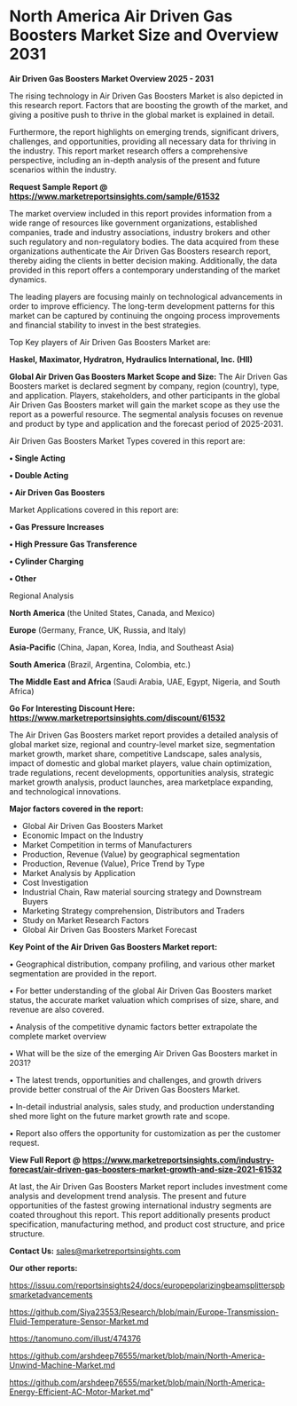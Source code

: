 # North America Air Driven Gas Boosters Market Size and Overview 2031

<Strong> Air Driven Gas Boosters Market Overview 2025 - 2031</strong>

The rising technology in Air Driven Gas Boosters Market is also depicted in this research report. Factors that are boosting the growth of the market, and giving a positive push to thrive in the global market is explained in detail.

Furthermore, the report highlights on emerging trends, significant drivers, challenges, and opportunities, providing all necessary data for thriving in the industry. This report market research offers a comprehensive perspective, including an in-depth analysis of the present and future scenarios within the industry.

<strong>Request Sample Report @ <a href=https://www.marketreportsinsights.com/sample/61532>https://www.marketreportsinsights.com/sample/61532</a></strong>

The market overview included in this report provides information from a wide range of resources like government organizations, established companies, trade and industry associations, industry brokers and other such regulatory and non-regulatory bodies. The data acquired from these organizations authenticate the Air Driven Gas Boosters research report, thereby aiding the clients in better decision making. Additionally, the data provided in this report offers a contemporary understanding of the market dynamics.

The leading players are focusing mainly on technological advancements in order to improve efficiency. The long-term development patterns for this market can be captured by continuing the ongoing process improvements and financial stability to invest in the best strategies.

Top Key players of Air Driven Gas Boosters Market are:

<strong>Haskel, Maximator, Hydratron, Hydraulics International, Inc. (HII)</strong>

<strong><b>Global Air Driven Gas Boosters Market Scope and Size:</b></strong>
The Air Driven Gas Boosters market is declared segment by company, region (country), type, and application. Players, stakeholders, and other participants in the global Air Driven Gas Boosters market will gain the market scope as they use the report as a powerful resource. The segmental analysis focuses on revenue and product by type and application and the forecast period of 2025-2031.

Air Driven Gas Boosters Market Types covered in this report are:

<strong>• Single Acting

• Double Acting

• Air Driven Gas Boosters</strong>

Market Applications covered in this report are:

<strong>• Gas Pressure Increases

• High Pressure Gas Transference

• Cylinder Charging

• Other</strong> 

Regional Analysis

<strong>North America</strong> (the United States, Canada, and Mexico)

<strong>Europe</strong> (Germany, France, UK, Russia, and Italy)

<strong>Asia-Pacific</strong> (China, Japan, Korea, India, and Southeast Asia)

<strong>South America</strong> (Brazil, Argentina, Colombia, etc.)

<strong>The Middle East and Africa</strong> (Saudi Arabia, UAE, Egypt, Nigeria, and South Africa)

<strong>Go For Interesting Discount Here: <a href=https://www.marketreportsinsights.com/discount/61532>https://www.marketreportsinsights.com/discount/61532</a></strong>

The Air Driven Gas Boosters market report provides a detailed analysis of global market size, regional and country-level market size, segmentation market growth, market share, competitive Landscape, sales analysis, impact of domestic and global market players, value chain optimization, trade regulations, recent developments, opportunities analysis, strategic market growth analysis, product launches, area marketplace expanding, and technological innovations.

<strong><b>Major factors covered in the report:</b></strong>
<ul>
  <li>Global Air Driven Gas Boosters Market </li>
  <li>Economic Impact on the Industry</li>
  <li>Market Competition in terms of Manufacturers</li>
  <li>Production, Revenue (Value) by geographical segmentation</li>
  <li>Production, Revenue (Value), Price Trend by Type</li>
  <li>Market Analysis by Application</li>
  <li>Cost Investigation</li>
  <li>Industrial Chain, Raw material sourcing strategy and Downstream Buyers</li>
  <li>Marketing Strategy comprehension, Distributors and Traders</li>
  <li>Study on Market Research Factors</li>
  <li>Global Air Driven Gas Boosters Market Forecast</li>
</ul>

<strong><b>Key Point of the Air Driven Gas Boosters Market report:</b></strong>

• Geographical distribution, company profiling, and various other market segmentation are provided in the report.

• For better understanding of the global Air Driven Gas Boosters market status, the accurate market valuation which comprises of size, share, and revenue are also covered.

• Analysis of the competitive dynamic factors better extrapolate the complete market overview

• What will be the size of the emerging Air Driven Gas Boosters market in 2031?

• The latest trends, opportunities and challenges, and growth drivers provide better construal of the Air Driven Gas Boosters Market.

• In-detail industrial analysis, sales study, and production understanding shed more light on the future market growth rate and scope.

• Report also offers the opportunity for customization as per the customer request.

<strong><b>View Full Report @ <a href=https://www.marketreportsinsights.com/industry-forecast/air-driven-gas-boosters-market-growth-and-size-2021-61532>https://www.marketreportsinsights.com/industry-forecast/air-driven-gas-boosters-market-growth-and-size-2021-61532</a></b></strong>


At last, the Air Driven Gas Boosters Market report includes investment come analysis and development trend analysis. The present and future opportunities of the fastest growing international industry segments are coated throughout this report. This report additionally presents product specification, manufacturing method, and product cost structure, and price structure.

<strong>Contact Us:</strong>
sales@marketreportsinsights.com

<strong>Our other reports:</strong>

<a href=https://issuu.com/reportsinsights24/docs/europepolarizingbeamsplitterspbsmarketadvancements>https://issuu.com/reportsinsights24/docs/europepolarizingbeamsplitterspbsmarketadvancements</a>

<a href=https://github.com/Siya23553/Research/blob/main/Europe-Transmission-Fluid-Temperature-Sensor-Market.md>https://github.com/Siya23553/Research/blob/main/Europe-Transmission-Fluid-Temperature-Sensor-Market.md</a>

<a href=https://tanomuno.com/illust/474376>https://tanomuno.com/illust/474376</a>

<a href=https://github.com/arshdeep76555/market/blob/main/North-America-Unwind-Machine-Market.md>https://github.com/arshdeep76555/market/blob/main/North-America-Unwind-Machine-Market.md</a>

<a href=https://github.com/arshdeep76555/market/blob/main/North-America-Energy-Efficient-AC-Motor-Market.md>https://github.com/arshdeep76555/market/blob/main/North-America-Energy-Efficient-AC-Motor-Market.md</a>"
